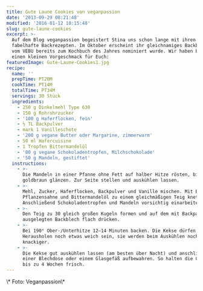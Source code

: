 ```yaml
---
title: Gute Laune Cookies von veganpassion
date: '2013-09-29 08:21:48'
modified: '2016-01-12 10:15:48'
slug: gute-laune-cookies
excerpt: >-
  Auf dem Blog veganpassion begeistert Stina uns schon lange mit ihren
  fabelhafte Backrezepten. Im Oktober erscheint ihr gleichnamiges Backbuch, das
  vom VEBU bereits zum Kochbuch des Jahres nominiert wurde. Wir haben bereits
  einen kleinen Vorgeschmack für Euch:
featuredImage: Gute-Laune-Cookies1.jpg
recipe:
  name: ''
  prepTime: PT20M
  cookTime: PT14M
  totalTime: PT34M
  servings: 30 Stück
  ingredients:
    - 250 g Dinkelmehl Type 630
    - 150 g Rohrohrzucker
    - '100 g Haferflocken, fein'
    - ½ TL Backpulver
    - mark 1 Vanilleschote
    - '200 g vegane Butter oder Margarine, zimmerwarm'
    - 50 ml Hafercuisine
    - 1 Tropfen Bittermandelöl
    - '80 g vegane Schokoladentropfen, Milchschokolade'
    - '50 g Mandeln, gestiftet'
  instructions:
    - >-
      Die Mandeln in einer Pfanne ohne Fett auf halber Hitze rösten, bis sie
      goldbraun glänzen. Zur Seite stellen und auskühlen lassen.
    - >-
      Mehl, Zucker, Haferflocken, Backpulver und Vanille mischen. Mit Butter,
      Pflanzensahne und Bittermandelöl zu einem gleichmäßigen Teig kneten.
      Anschließend Schokoladentropfen und Mandeln vorsichtig einarbeiten.
    - >-
      Den Teig zu 30 gleich großen Kugeln formen und auf dem mit Backpapier
      ausgelegten Backblech flach drücken.
    - >-
      Bei 190° Ober-/Unterhitze 12–14 Minuten backen. Die Kekse dürfen beim
      Herausholen noch etwas weich sein, sie werden beim Auskühlen noch
      knackiger.
    - >-
      Die Kekse gut auskühlen lassen (am besten über Nacht) und anschließend in
      einer Blechdose oder einem Glasgefäß aufbewahren. So halten die Cookies
      bis zu 4 Wochen frisch.
---
```


<!-- Image removed (no copyright): Gute-Laune-Cookies-200x300.jpg --> \* Foto: Veganpassion\*
